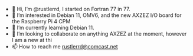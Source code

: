 - 👋 Hi, I’m @rustlerrd, I started on Fortran 77 in 77.
- 👀 I’m interested in Debian 11, OMV6, and the new AXZEZ I/O board for the Raspberry Pi 4 CPM
- 🌱 I’m currently learning Debian 11.
- 💞️ I’m looking to collaborate on anything AXZEZ at the moment, however I am a new at thi
- 📫 How to reach me rustlerrd@comcast.net

<!---
rustlerrd/rustlerrd is a ✨ special ✨ repository because its `README.md` (this file) appears on your GitHub profile.
You can click the Preview link to take a look at your changes.
--->
